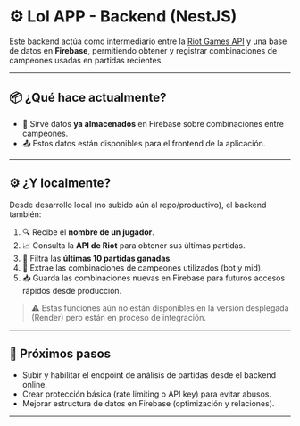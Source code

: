 # ⚙️ Lol APP - Backend (NestJS)

Este backend actúa como intermediario entre la [Riot Games API](https://developer.riotgames.com/) y una base de datos en **Firebase**, permitiendo obtener y registrar combinaciones de campeones usadas en partidas recientes.

---

## 📦 ¿Qué hace actualmente?

- 🔄 Sirve datos **ya almacenados** en Firebase sobre combinaciones entre campeones.
- 📤 Estos datos están disponibles para el frontend de la aplicación.

---

## ⚙️ ¿Y localmente?

Desde desarrollo local (no subido aún al repo/productivo), el backend también:

1. 🔍 Recibe el **nombre de un jugador**.
2. 📈 Consulta la **API de Riot** para obtener sus últimas partidas.
3. 🧠 Filtra las **últimas 10 partidas ganadas**.
4. 🧩 Extrae las combinaciones de campeones utilizados (bot y mid).
5. 📥 Guarda las combinaciones nuevas en Firebase para futuros accesos rápidos desde producción.

> ⚠️ Estas funciones aún no están disponibles en la versión desplegada (Render) pero están en proceso de integración.


---

## 🧪 Próximos pasos

- Subir y habilitar el endpoint de análisis de partidas desde el backend online.
- Crear protección básica (rate limiting o API key) para evitar abusos.
- Mejorar estructura de datos en Firebase (optimización y relaciones).

---


